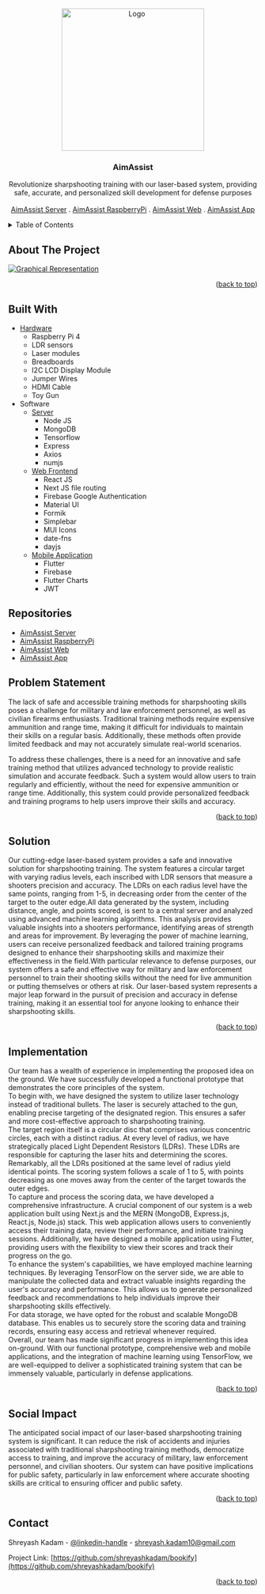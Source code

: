 <a name="readme-top"></a>

<!-- PROJECT LOGO -->
<br />
<div align="center">
  <a href="https://github.com/Ultimate-Coders-Projects">
    <img src="https://github.com/Ultimate-Coders-Projects/.github/assets/logo.png" alt="Logo" width="288">
  </a>

<h3 align="center">AimAssist</h3>

  <p align="center">
    Revolutionize sharpshooting training with our laser-based system, providing safe, accurate, and personalized skill development for defense purposes
    <br />
    <br />
    <a href="https://github.com/Ultimate-Coders-Projects/aimassist-server">AimAssist Server</a>
    .
    <a href="https://github.com/Ultimate-Coders-Projects/aimassist-raspberrypi">AimAssist RaspberryPi</a>
    .
    <a href="https://github.com/Ultimate-Coders-Projects/aimassist-web">AimAssist Web</a>
    .
    <a href="https://github.com/Ultimate-Coders-Projects/aimassit_app">AimAssist App</a>
  </p>
</div>

<!-- TABLE OF CONTENTS -->
<details>
  <summary>Table of Contents</summary>
  <ol>
    <li><a href="#about-the-project">About the project</a></li>
    <li><a href="#built-with">Built With</a></li>
    <li><a href="#repositories">Repositories</a></li>
    <li><a href="#problem-statement">Problem Statement</a></li>
    <li><a href="#solution">Solution</a></li>
    <li><a href="#implementation">Implementation</a></li>
    <li><a href="#social-impact">Social Impact</a></li>
    <li><a href="#prototype-images">Prototype Images</a></li>
    <li><a href="#contributing">Contributing</a></li>
    <li><a href="#contact">Contact</a></li>
  </ol>
</details>

<!-- ABOUT THE PROJECT -->

## About The Project

[![Graphical Representation][product-screenshot]](https://github.com/Ultimate-Coders-Projects/.github/assets/screenshot.png)

<p align="right">(<a href="#readme-top">back to top</a>)</p>

## Built With

<ul>
  <li>
  <a href="https://github.com/Ultimate-Coders-Projects/aimassist-raspberrypi">Hardware</a>
    <ul>
      <li>Raspberry Pi 4</li>
      <li>LDR sensors</li>
      <li>Laser modules</li>
      <li>Breadboards</li>
      <li>I2C LCD Display Module</li>
      <li>Jumper Wires</li>
      <li>HDMI Cable</li>
      <li>Toy Gun</li>
    </ul>
  </li> 
  <li>
    Software
    <ul>
      <li>
        <a href="https://github.com/Ultimate-Coders-Projects/aimassist-server">Server</a>
        <ul>
          <li>Node JS</li>
          <li>MongoDB</li>
          <li>Tensorflow</li>
          <li>Express</li>
          <li>Axios</li>
          <li>numjs</li>
        </ul>
      </li>
      <li>
        <a href="https://github.com/Ultimate-Coders-Projects/aimassist-web">Web Frontend</a>
        <ul>
          <li>React JS</li>
          <li>Next JS file routing</li>
          <li>Firebase Google Authentication</li>
          <li>Material UI</li>
          <li>Formik</li>
          <li>Simplebar</li>
          <li>MUI Icons</li>
          <li>date-fns</li>
          <li>dayjs</li>
        </ul>
      </li>
      <li>
        <a href="https://github.com/Ultimate-Coders-Projects/aimassit_app">Mobile Application</a>
        <ul>
          <li>Flutter</li>
          <li>Firebase</li>
          <li>Flutter Charts</li>
          <li>JWT</li>
        </ul>
      </li>
    </ul>
  </li> 
</ul>

## Repositories

<ul>
  <li>
    <a href="https://github.com/Ultimate-Coders-Projects/aimassist-server">AimAssist Server</a>
  </li>
  <li>
    <a href="https://github.com/Ultimate-Coders-Projects/aimassist-raspberrypi">AimAssist RaspberryPi</a>
  </li>
  <li>
    <a href="https://github.com/Ultimate-Coders-Projects/aimassist-web">AimAssist Web</a>
  </li>
  <li>
    <a href="https://github.com/Ultimate-Coders-Projects/aimassit_app">AimAssist App</a>
  </li>
</ul>

## Problem Statement
The lack of safe and accessible training methods for sharpshooting skills poses a challenge for military and law enforcement personnel, as well as civilian firearms enthusiasts. Traditional training methods require expensive ammunition and range time, making it difficult for individuals to maintain their skills on a regular basis. Additionally, these methods often provide limited feedback and may not accurately simulate real-world scenarios.

To address these challenges, there is a need for an innovative and safe training method that utilizes advanced technology to provide realistic simulation and accurate feedback. Such a system would allow users to train regularly and efficiently, without the need for expensive ammunition or range time. Additionally, this system could provide personalized feedback and training programs to help users improve their skills and accuracy.

<p align="right">(<a href="#readme-top">back to top</a>)</p>

## Solution
Our cutting-edge laser-based system provides a safe and innovative solution for sharpshooting training. The system features a circular target with varying radius levels, each inscribed with LDR sensors that measure a shooters precision and accuracy. The LDRs on each radius level have the same points, ranging from 1-5, in decreasing order from the center of the target to the outer edge.All data generated by the system, including distance, angle, and points scored, is sent to a central server and analyzed using advanced machine learning algorithms. This analysis provides valuable insights into a shooters performance, identifying areas of strength and areas for improvement. By leveraging the power of machine learning, users can receive personalized feedback and tailored training programs designed to enhance their sharpshooting skills and maximize their effectiveness in the field.With particular relevance to defense purposes, our system offers a safe and effective way for military and law enforcement personnel to train their shooting skills without the need for live ammunition or putting themselves or others at risk. Our laser-based system represents a major leap forward in the pursuit of precision and accuracy in defense training, making it an essential tool for anyone looking to enhance their sharpshooting skills.

<p align="right">(<a href="#readme-top">back to top</a>)</p>


## Implementation
Our team has a wealth of experience in implementing the proposed idea on the ground. We have successfully developed a functional prototype that demonstrates the core principles of the system.
<br>
To begin with, we have designed the system to utilize laser technology instead of traditional bullets. The laser is securely attached to the gun, enabling precise targeting of the designated region. This ensures a safer and more cost-effective approach to sharpshooting training.
<br>
The target region itself is a circular disc that comprises various concentric circles, each with a distinct radius. At every level of radius, we have strategically placed Light Dependent Resistors (LDRs). These LDRs are responsible for capturing the laser hits and determining the scores. Remarkably, all the LDRs positioned at the same level of radius yield identical points. The scoring system follows a scale of 1 to 5, with points decreasing as one moves away from the center of the target towards the outer edges.
<br>
To capture and process the scoring data, we have developed a comprehensive infrastructure. A crucial component of our system is a web application built using Next.js and the MERN (MongoDB, Express.js, React.js, Node.js) stack. This web application allows users to conveniently access their training data, review their performance, and initiate training sessions. Additionally, we have designed a mobile application using Flutter, providing users with the flexibility to view their scores and track their progress on the go.
<br>
To enhance the system's capabilities, we have employed machine learning techniques. By leveraging TensorFlow on the server side, we are able to manipulate the collected data and extract valuable insights regarding the user's accuracy and performance. This allows us to generate personalized feedback and recommendations to help individuals improve their sharpshooting skills effectively.
<br>
For data storage, we have opted for the robust and scalable MongoDB database. This enables us to securely store the scoring data and training records, ensuring easy access and retrieval whenever required.
<br>
Overall, our team has made significant progress in implementing this idea on-ground. With our functional prototype, comprehensive web and mobile applications, and the integration of machine learning using TensorFlow, we are well-equipped to deliver a sophisticated training system that can be immensely valuable, particularly in defense applications.

<p align="right">(<a href="#readme-top">back to top</a>)</p>


## Social Impact
The anticipated social impact of our laser-based sharpshooting training system is significant. It can reduce the risk of accidents and injuries associated with traditional sharpshooting training methods, democratize access to training, and improve the accuracy of military, law enforcement personnel, and civilian shooters. Our system can have positive implications for public safety, particularly in law enforcement where accurate shooting skills are critical to ensuring officer and public safety.

<p align="right">(<a href="#readme-top">back to top</a>)</p>

## Contact

Shreyash Kadam - [@linkedin-handle](https://linkedin.com/in/shreyash-kadam) - shreyash.kadam10@gmail.com

Project Link: [https://github.com/shreyashkadam/bookify](https://github.com/shreyashkadam/bookify)

<p align="right">(<a href="#readme-top">back to top</a>)</p>

<!-- MARKDOWN LINKS & IMAGES -->
<!-- https://www.markdownguide.org/basic-syntax/#reference-style-links -->


[product-screenshot]: https://github.com/Ultimate-Coders-Projects/.github/assets/screenshot.png
